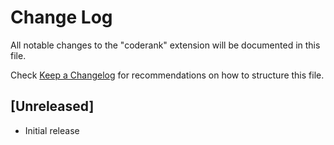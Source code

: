 # Change Log

All notable changes to the "coderank" extension will be documented in this file.

Check [Keep a Changelog](http://keepachangelog.com/) for recommendations on how to structure this file.

## [Unreleased]

- Initial release